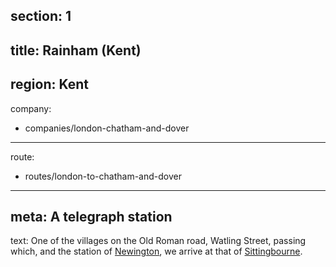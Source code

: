 section: 1
----
title: Rainham (Kent)
----
region: Kent
----
company:
- companies/london-chatham-and-dover
----
route:
- routes/london-to-chatham-and-dover
----
meta: A telegraph station
----
text: One of the villages on the Old Roman road, Watling Street, passing which, and the station of [Newington](/stations/newington), we arrive at that of [Sittingbourne](/stations/sittingbourne).